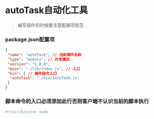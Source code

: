 # autoTask自动化工具

> 编写插件的时候要注意配置项规范

### package.json配置项

```json
{
 "name": "autoTask", // 当前插件名称
 "type": "module", // 开发模式
 "version": "1.0.0",
 "main": "./lib/index.js", // 入口
 "bin": { // 插件指令入口
  "autoTask": "./bin/autoTask.js"
 }
}

```

### 脚本命令的入口必须添加此行否则客户端不认识当前的脚本执行
```js
#!/usr/bin/env node
```

